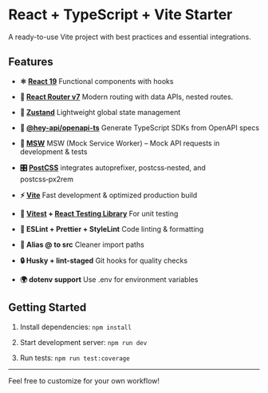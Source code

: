# React + TypeScript + Vite Starter

A ready-to-use Vite project with best practices and essential integrations.

## Features

- **⚛️ [React 19](https://react.dev/)** Functional components with hooks

- **🧭 [React Router v7](https://reactrouter.com/)** Modern routing with data APIs, nested routes.

- **🧠 [Zustand](https://zustand-demo.pmnd.rs/)** Lightweight global state management

- **🧾 [@hey-api/openapi-ts](https://heyapi.dev/)** Generate TypeScript SDKs from OpenAPI specs

- **🧰 [MSW](https://mswjs.io/docs/quick-start)** MSW (Mock Service Worker) – Mock API requests in development & tests

- **🎛️ [PostCSS](https://postcss.org/)** integrates autoprefixer, postcss‑nested, and postcss‑px2rem

- **⚡️ [Vite](https://cn.vite.dev/)** Fast development & optimized production build

- **🧪 [Vitest](https://vitest.dev/) + [React Testing Library](https://testing-library.com/docs/react-testing-library/intro/)** For unit testing

- **🧹 ESLint + Prettier + StyleLint** Code linting & formatting

- **🧱 Alias @ to src** Cleaner import paths

- **🔒 Husky + lint-staged** Git hooks for quality checks

- **🌍 dotenv support** Use .env for environment variables

## Getting Started

1. Install dependencies: `npm install`

2. Start development server: `npm run dev`

3. Run tests: `npm run test:coverage`

---

Feel free to customize for your own workflow!
